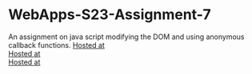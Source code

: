 # WebApps-S23-Assignment-7
An assignment on java script modifying the DOM and using anonymous callback functions.
[Hosted at](https://44-563-web-apps-s23.github.io/44563-webapps-s23-assignment7-Raajitha013/hunter.html)<br>
[Hosted at](https://44-563-web-apps-s23.github.io/44563-webapps-s23-assignment7-Raajitha013/react.html)<br>
[Hosted at](https://44-563-web-apps-s23.github.io/44563-webapps-s23-assignment7-Raajitha013/delayq.html)